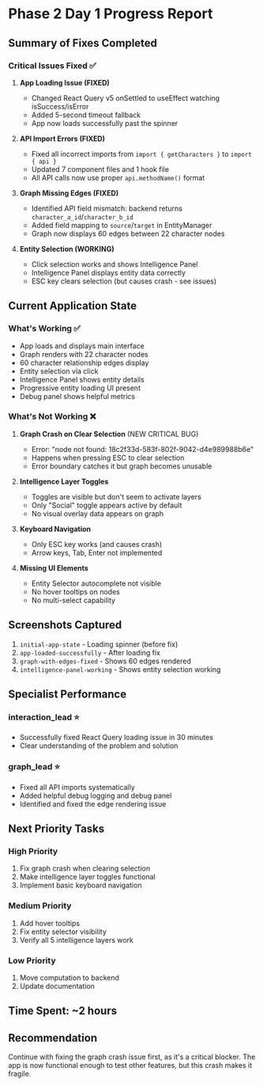 # Phase 2 Day 1 Progress Report

## Summary of Fixes Completed

### Critical Issues Fixed ✅

1. **App Loading Issue (FIXED)**
   - Changed React Query v5 onSettled to useEffect watching isSuccess/isError
   - Added 5-second timeout fallback
   - App now loads successfully past the spinner

2. **API Import Errors (FIXED)**
   - Fixed all incorrect imports from `import { getCharacters }` to `import { api }`
   - Updated 7 component files and 1 hook file
   - All API calls now use proper `api.methodName()` format

3. **Graph Missing Edges (FIXED)**
   - Identified API field mismatch: backend returns `character_a_id`/`character_b_id`
   - Added field mapping to `source`/`target` in EntityManager
   - Graph now displays 60 edges between 22 character nodes

4. **Entity Selection (WORKING)**
   - Click selection works and shows Intelligence Panel
   - Intelligence Panel displays entity data correctly
   - ESC key clears selection (but causes crash - see issues)

## Current Application State

### What's Working ✅
- App loads and displays main interface
- Graph renders with 22 character nodes
- 60 character relationship edges display
- Entity selection via click
- Intelligence Panel shows entity details
- Progressive entity loading UI present
- Debug panel shows helpful metrics

### What's Not Working ❌
1. **Graph Crash on Clear Selection** (NEW CRITICAL BUG)
   - Error: "node not found: 18c2f33d-583f-802f-9042-d4e989988b6e"
   - Happens when pressing ESC to clear selection
   - Error boundary catches it but graph becomes unusable

2. **Intelligence Layer Toggles**
   - Toggles are visible but don't seem to activate layers
   - Only "Social" toggle appears active by default
   - No visual overlay data appears on graph

3. **Keyboard Navigation**
   - Only ESC key works (and causes crash)
   - Arrow keys, Tab, Enter not implemented

4. **Missing UI Elements**
   - Entity Selector autocomplete not visible
   - No hover tooltips on nodes
   - No multi-select capability

## Screenshots Captured
1. `initial-app-state` - Loading spinner (before fix)
2. `app-loaded-successfully` - After loading fix
3. `graph-with-edges-fixed` - Shows 60 edges rendered
4. `intelligence-panel-working` - Shows entity selection working

## Specialist Performance

### interaction_lead ⭐
- Successfully fixed React Query loading issue in 30 minutes
- Clear understanding of the problem and solution

### graph_lead ⭐
- Fixed all API imports systematically
- Added helpful debug logging and debug panel
- Identified and fixed the edge rendering issue

## Next Priority Tasks

### High Priority
1. Fix graph crash when clearing selection
2. Make intelligence layer toggles functional
3. Implement basic keyboard navigation

### Medium Priority
1. Add hover tooltips
2. Fix entity selector visibility
3. Verify all 5 intelligence layers work

### Low Priority
1. Move computation to backend
2. Update documentation

## Time Spent: ~2 hours

## Recommendation
Continue with fixing the graph crash issue first, as it's a critical blocker. The app is now functional enough to test other features, but this crash makes it fragile.